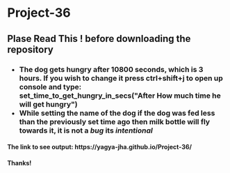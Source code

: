 # Project-36
<h2>
Plase Read This ! before downloading the repository
</h2>

<h3>
<ul>
<li>The dog gets hungry after 10800 seconds, which is 3 hours. If you wish to change it press ctrl+shift+j to open up console and type: <br>
set_time_to_get_hungry_in_secs("After How much time he will get hungry")
</li>
<li>
  While setting the name of the dog if the dog was fed less than the previously set time ago then milk bottle will fly towards it, it is not a <b><i>bug</i></b> its <b><i>intentional</i></b> 
</li>
</ul>
</h3>

<h4>
The link to see output: https://yagya-jha.github.io/Project-36/  
<h4>

<h4>
    Thanks!
</h4>
